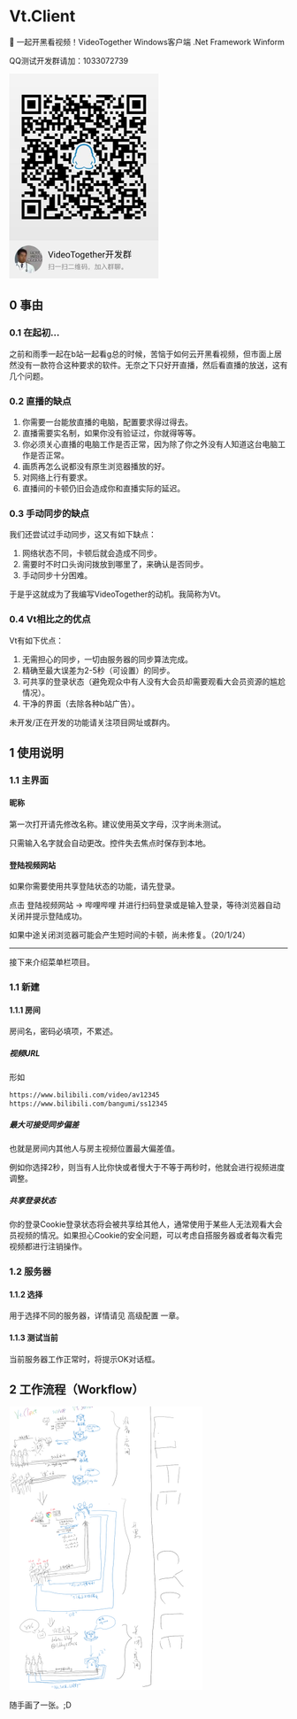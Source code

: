 # Vt.Client
🎦 一起开黑看视频！VideoTogether Windows客户端 .Net Framework Winform

QQ测试开发群请加：1033072739

<img src=".\.readme\qqgqr.jpg" alt="qqgqr" style="zoom: 50%;" />

## 0 事由

### 0.1 在起初...

之前和雨季一起在b站一起看g总的时候，苦恼于如何云开黑看视频，但市面上居然没有一款符合这种要求的软件。无奈之下只好开直播，然后看直播的放送，这有几个问题。

### 0.2 直播的缺点

1. 你需要一台能放直播的电脑，配置要求得过得去。
2. 直播需要实名制，如果你没有验证过，你就得等等。
3. 你必须关心直播的电脑工作是否正常，因为除了你之外没有人知道这台电脑工作是否正常。
4. 画质再怎么说都没有原生浏览器播放的好。
5. 对网络上行有要求。
6. 直播间的卡顿仍旧会造成你和直播实际的延迟。

### 0.3 手动同步的缺点

我们还尝试过手动同步，这又有如下缺点：

1. 网络状态不同，卡顿后就会造成不同步。
2. 需要时不时口头询问拨放到哪里了，来确认是否同步。
3. 手动同步十分困难。

于是乎这就成为了我编写VideoTogether的动机。我简称为Vt。

### 0.4 Vt相比之的优点

Vt有如下优点：

1. 无需担心的同步，一切由服务器的同步算法完成。
2. 精确至最大误差为2-5秒（可设置）的同步。
3. 可共享的登录状态（避免观众中有人没有大会员却需要观看大会员资源的尴尬情况）。
4. 干净的界面（去除各种b站广告）。

未开发/正在开发的功能请关注项目网址或群内。

## 1 使用说明

### 1.1 主界面

#### 昵称

第一次打开请先修改名称。建议使用英文字母，汉字尚未测试。

只需输入名字就会自动更改。控件失去焦点时保存到本地。

#### 登陆视频网站

如果你需要使用共享登陆状态的功能，请先登录。

点击 登陆视频网站 -> 哔哩哔哩 并进行扫码登录或是输入登录，等待浏览器自动关闭并提示登陆成功。

如果中途关闭浏览器可能会产生短时间的卡顿，尚未修复。（20/1/24）

----

接下来介绍菜单栏项目。

### 1.1 新建 

#### 1.1.1 房间

房间名，密码必填项，不累述。

##### 视频URL

形如

```
https://www.bilibili.com/video/av12345
https://www.bilibili.com/bangumi/ss12345
```

##### 最大可接受同步偏差

也就是房间内其他人与房主视频位置最大偏差值。

例如你选择2秒，则当有人比你快或者慢大于不等于两秒时，他就会进行视频进度调整。

##### 共享登录状态

你的登录Cookie登录状态将会被共享给其他人，通常使用于某些人无法观看大会员视频的情况。如果担心Cookie的安全问题，可以考虑自搭服务器或者每次看完视频都进行注销操作。

### 1.2 服务器

#### 1.1.2 选择

用于选择不同的服务器，详情请见 高级配置 一章。

#### 1.1.3 测试当前

当前服务器工作正常时，将提示OK对话框。

## 2 工作流程（Workflow）

<img src="./.readme/1.png" alt="1" style="zoom:50%;" />

随手画了一张。;D